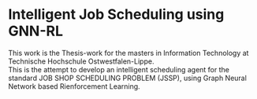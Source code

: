 # Intelligent Job Scheduling using GNN-RL

This work is the Thesis-work for the masters in Information Technology at Technische Hochschule Ostwestfalen-Lippe. <br />
This is the attempt to develop an intelligent scheduling agent for the standard JOB SHOP SCHEDULING PROBLEM (JSSP), using Graph Neural Network based Rienforcement Learning.
